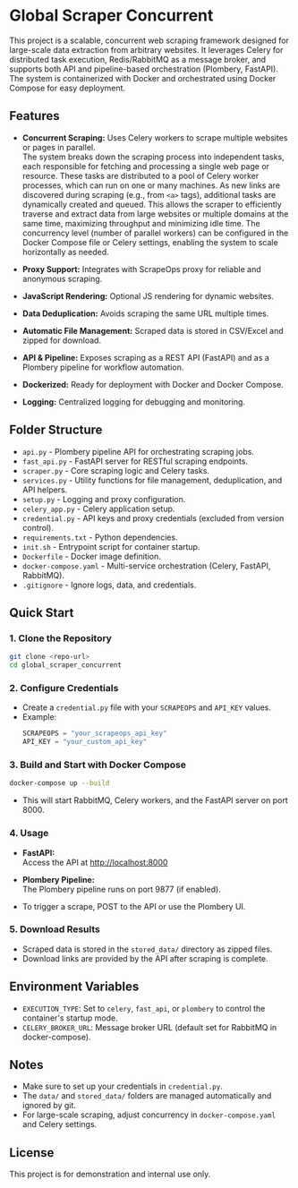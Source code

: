 # Global Scraper Concurrent

This project is a scalable, concurrent web scraping framework designed for large-scale data extraction from arbitrary websites. It leverages Celery for distributed task execution, Redis/RabbitMQ as a message broker, and supports both API and pipeline-based orchestration (Plombery, FastAPI). The system is containerized with Docker and orchestrated using Docker Compose for easy deployment.

## Features

- **Concurrent Scraping:** Uses Celery workers to scrape multiple websites or pages in parallel.  
  The system breaks down the scraping process into independent tasks, each responsible for fetching and processing a single web page or resource. These tasks are distributed to a pool of Celery worker processes, which can run on one or many machines. As new links are discovered during scraping (e.g., from `<a>` tags), additional tasks are dynamically created and queued. This allows the scraper to efficiently traverse and extract data from large websites or multiple domains at the same time, maximizing throughput and minimizing idle time. The concurrency level (number of parallel workers) can be configured in the Docker Compose file or Celery settings, enabling the system to scale horizontally as needed.

- **Proxy Support:** Integrates with ScrapeOps proxy for reliable and anonymous scraping.
- **JavaScript Rendering:** Optional JS rendering for dynamic websites.
- **Data Deduplication:** Avoids scraping the same URL multiple times.
- **Automatic File Management:** Scraped data is stored in CSV/Excel and zipped for download.
- **API & Pipeline:** Exposes scraping as a REST API (FastAPI) and as a Plombery pipeline for workflow automation.
- **Dockerized:** Ready for deployment with Docker and Docker Compose.
- **Logging:** Centralized logging for debugging and monitoring.

## Folder Structure

- `api.py` - Plombery pipeline API for orchestrating scraping jobs.
- `fast_api.py` - FastAPI server for RESTful scraping endpoints.
- `scraper.py` - Core scraping logic and Celery tasks.
- `services.py` - Utility functions for file management, deduplication, and API helpers.
- `setup.py` - Logging and proxy configuration.
- `celery_app.py` - Celery application setup.
- `credential.py` - API keys and proxy credentials (excluded from version control).
- `requirements.txt` - Python dependencies.
- `init.sh` - Entrypoint script for container startup.
- `Dockerfile` - Docker image definition.
- `docker-compose.yaml` - Multi-service orchestration (Celery, FastAPI, RabbitMQ).
- `.gitignore` - Ignore logs, data, and credentials.

## Quick Start

### 1. Clone the Repository

```bash
git clone <repo-url>
cd global_scraper_concurrent
```

### 2. Configure Credentials

- Create a `credential.py` file with your `SCRAPEOPS` and `API_KEY` values.
- Example:
  ```python
  SCRAPEOPS = "your_scrapeops_api_key"
  API_KEY = "your_custom_api_key"
  ```

### 3. Build and Start with Docker Compose

```bash
docker-compose up --build
```

- This will start RabbitMQ, Celery workers, and the FastAPI server on port 8000.

### 4. Usage

- **FastAPI:**  
  Access the API at [http://localhost:8000](http://localhost:8000)
- **Plombery Pipeline:**  
  The Plombery pipeline runs on port 9877 (if enabled).

- To trigger a scrape, POST to the API or use the Plombery UI.

### 5. Download Results

- Scraped data is stored in the `stored_data/` directory as zipped files.
- Download links are provided by the API after scraping is complete.

## Environment Variables

- `EXECUTION_TYPE`: Set to `celery`, `fast_api`, or `plombery` to control the container's startup mode.
- `CELERY_BROKER_URL`: Message broker URL (default set for RabbitMQ in docker-compose).

## Notes

- Make sure to set up your credentials in `credential.py`.
- The `data/` and `stored_data/` folders are managed automatically and ignored by git.
- For large-scale scraping, adjust concurrency in `docker-compose.yaml` and Celery settings.

## License

This project is for demonstration and internal use only.
